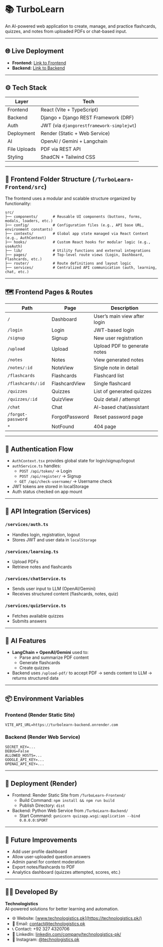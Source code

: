 
# 📚 TurboLearn

An AI-powered web application to create, manage, and practice flashcards, quizzes, and notes from uploaded PDFs or chat-based input.

---

## 🌐 Live Deployment

- **Frontend:** [Link to Frontend](https://turbolearn.onrender.com)
- **Backend:** [Link to Backend](https://turbolearn-backend.onrender.com)

---

## ⚙️ Tech Stack

| Layer     | Tech                        |
|-----------|-----------------------------|
| Frontend  | React (Vite + TypeScript)   |
| Backend   | Django + Django REST Framework (DRF) |
| Auth      | JWT (via `djangorestframework-simplejwt`) |
| Deployment| Render (Static + Web Service) |
| AI        | OpenAI / Gemini + Langchain |
| File Uploads | PDF via REST API |
| Styling   | ShadCN + Tailwind CSS       |

---

## 📁 Frontend Folder Structure (`/TurboLearn-Frontend/src`)

The frontend uses a modular and scalable structure organized by functionality:

```
src/
├── components/       # Reusable UI components (buttons, forms, modals, loaders, etc.)
├── config/           # Configuration files (e.g., API base URL, environment constants)
├── contexts/         # Global app state managed via React Context (e.g., AuthContext)
├── hooks/            # Custom React hooks for modular logic (e.g., useAuth)
├── lib/              # Utility functions and external integrations
├── pages/            # Top-level route views (Login, Dashboard, Flashcards, etc.)
├── router/           # Route definitions and layout logic
├── services/         # Centralized API communication (auth, learning, chat, etc.)
```

---

## 🗺️ Frontend Pages & Routes

| Path             | Page               | Description                        |
|------------------|--------------------|------------------------------------|
| `/`              | Dashboard          | User’s main view after login       |
| `/login`         | Login              | JWT-based login                    |
| `/signup`        | Signup             | New user registration              |
| `/upload`        | Upload             | Upload PDF to generate notes       |
| `/notes`         | Notes              | View generated notes               |
| `/notes/:id`     | NoteView           | Single note in detail              |
| `/flashcards`    | Flashcards         | Flashcard list                     |
| `/flashcards/:id`| FlashcardView      | Single flashcard                  |
| `/quizzes`       | Quizzes            | List of generated quizzes          |
| `/quizzes/:id`   | QuizView           | Quiz detail / attempt              |
| `/chat`          | Chat               | AI-based chat/assistant            |
| `/forgot-password`| ForgotPassword    | Reset password page                |
| `*`              | NotFound           | 404 page                           |

---

## 🔐 Authentication Flow

- `AuthContext.tsx` provides global state for login/signup/logout
- `authService.ts` handles:
  - `POST /api/token/` → Login
  - `POST /api/register/` → Signup
  - `GET /api/check-username/` → Username check
- JWT tokens are stored in localStorage
- Auth status checked on app mount

---

## 🔄 API Integration (Services)

### `/services/auth.ts`
- Handles login, registration, logout
- Stores JWT and user data in `localStorage`

### `/services/learning.ts`
- Upload PDFs
- Retrieve notes and flashcards

### `/services/chatService.ts`
- Sends user input to LLM (OpenAI/Gemini)
- Receives structured content (flashcards, notes, quiz)

### `/services/quizService.ts`
- Fetches available quizzes
- Submits answers

---

## 🧠 AI Features

- **LangChain + OpenAI/Gemini** used to:
  - Parse and summarize PDF content
  - Generate flashcards
  - Create quizzes
- Backend uses `/upload-pdf/` to accept PDF → sends content to LLM → returns structured data

---

## 📦 Environment Variables

### Frontend (Render Static Site)
```
VITE_API_URL=https://turbolearn-backend.onrender.com
```

### Backend (Render Web Service)
```
SECRET_KEY=...
DEBUG=False
ALLOWED_HOSTS=...
GOOGLE_API_KEY=...
OPENAI_API_KEY=...
```

---

## 🚀 Deployment (Render)

- Frontend: Render Static Site from `/TurboLearn-Frontend/`
  - Build Command: `npm install && npm run build`
  - Publish Directory: `dist`
- Backend: Python Web Service from `/TurboLearn-Backend/`
  - Start Command: `gunicorn quizapp.wsgi:application --bind 0.0.0.0:$PORT`

---

## 📌 Future Improvements

- Add user profile dashboard
- Allow user-uploaded question answers
- Admin panel for content moderation
- Export notes/flashcards to PDF
- Analytics dashboard (quizzes attempted, scores, etc.)

---

## 👨‍💻 Developed By

**Technologistics**  
AI-powered solutions for better learning and automation.

- 🌐 Website: [www.technologistics.pk](https://technologistics.pk/)
- 📧 Email: contact@technologistics.pk
- 📞 Contact: +92 327 4320706
- 🔗 LinkedIn: [linkedin.com/company/technologistics-pk/](https://www.linkedin.com/company/technologistics-pk/)
- 📸 Instagram: [@technologistics.pk](https://www.instagram.com/technologistics.pk/)
